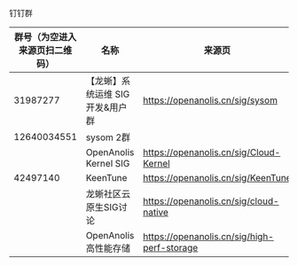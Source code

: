 钉钉群

| 群号（为空进入来源页扫二维码） | 名称 | 来源页 |
| - | - | - |
| 31987277 | 【龙蜥】系统运维 SIG开发&用户群 | https://openanolis.cn/sig/sysom |
| 12640034551 | sysom 2群 | |
| | OpenAnolis Kernel SIG | https://openanolis.cn/sig/Cloud-Kernel |
| 42497140 | KeenTune | https://openanolis.cn/sig/KeenTune |
| | 龙蜥社区云原生SIG讨论 | https://openanolis.cn/sig/cloud-native |
| | OpenAnolis高性能存储 | https://openanolis.cn/sig/high-perf-storage |

